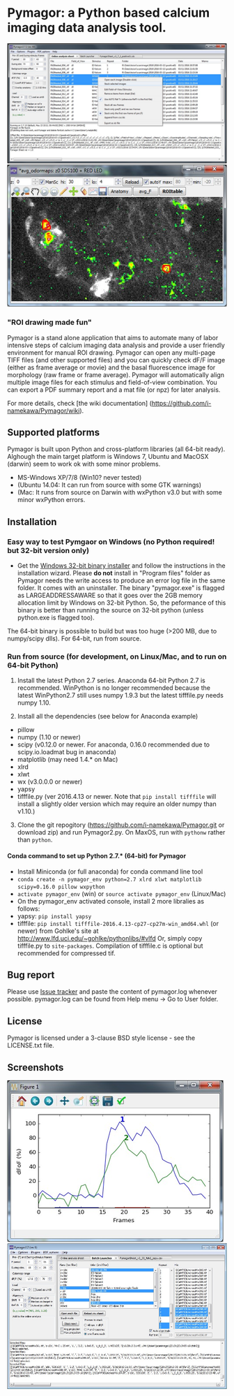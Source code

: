 Pymagor: a Python based calcium imaging data analysis tool.
=======

![PymagorScreenshot](https://github.com/i-namekawa/Pymagor/blob/images/images/Main-OnlineAnalysisSheet.jpg)
![TrialViewer](https://github.com/i-namekawa/Pymagor/blob/images/images/TrialViewer.jpg)

### "ROI drawing made fun"

Pymagor is a stand alone application that aims to automate many of labor intensive steps of calcium imaging data analysis and provide a user friendly environment for manual ROI drawing. Pymagor can open any multi-page TIFF files (and other supported files) and you can quickly check dF/F image (either as frame average or movie) and the basal fluorescence image for morphology (raw frame or frame average). Pymagor will automatically align multiple image files for each stimulus and field-of-view combination. You can export a PDF summary report and a mat file (or npz) for later analysis.

For more details, check [the wiki documentation] (https://github.com/i-namekawa/Pymagor/wiki).

Supported platforms
------
Pymagor is built upon Python and cross-platform libraries (all 64-bit ready). Alghough the main target platform is Windows 7, Ubuntu and MacOSX (darwin) seem to work ok with some minor problems.
* MS-Windows XP/7/8 (Win10? never tested)
* (Ubuntu 14.04: It can run from source with some GTK warnings)
* (Mac: It runs from source on Darwin with wxPython v3.0 but with some minor wxPython errors. 


Installation
------

### Easy way to test Pymgaor on Windows (no Python required! but 32-bit version only)

* Get the [Windows 32-bit binary installer](https://github.com/i-namekawa/Pymagor/releases) and follow the instructions in the installation wizard. Please __do not__ install in "Program files" folder as Pymagor needs the write access to produce an error log file in the same folder. It comes with an uninstaller. The binary "pymagor.exe" is flagged as LARGEADDRESSAWARE so that it goes over the 2GB memory allocation limit by Windows on 32-bit Python. So, the peformance of this binary is better than running the source on 32-bit python (unless python.exe is flagged too).

The 64-bit binary is possible to build but was too huge (>200 MB, due to numpy/scipy dlls). For 64-bit, run from source.

### Run from source (for development, on Linux/Mac, and to run on 64-bit Python)

1. Install the latest Python 2.7 series. Anaconda 64-bit Python 2.7 is recommended. WinPython is no longer recommended because the latest WinPython2.7 still uses numpy 1.9.3 but the latest tifffile.py needs numpy 1.10.

2. Install all the dependencies (see below for Anaconda example)
  * pillow
  * numpy (1.10 or newer)
  * scipy (v0.12.0 or newer. For anaconda, 0.16.0 recommended due to scipy.io.loadmat bug in anaconda)
  * matplotlib (may need 1.4.* on Mac)
  * xlrd
  * xlwt
  * wx (v3.0.0.0 or newer)
  * yapsy
  * tifffile.py (ver 2016.4.13 or newer. Note that `pip install tifffile` will install a slightly older version which may require an older numpy than v1.10.)

3. Clone the git repogitory (https://github.com/i-namekawa/Pymagor.git or download zip) and run Pymagor2.py. On MaxOS, run with `pythonw` rather than `python`.

#### Conda command to set up Python 2.7.* (64-bit) for Pymagor

* Install Miniconda (or full anaconda) for conda command line tool
* `conda create -n pymagor_env python=2.7 xlrd xlwt matplotlib scipy=0.16.0 pillow wxpython`
* `activate pymagor_env` (win) or `source activate pymagor_env` (Linux/Mac)
* On the pymagor_env activated console, install 2 more libralies as follows:
 * yapsy: `pip install yapsy`
 * tifffile: `pip install tifffile-2016.4.13-cp27-cp27m-win_amd64.whl` (or newer) from Gohlke's site at http://www.lfd.uci.edu/~gohlke/pythonlibs/#vlfd Or, simply copy tifffile.py to `site-packages`. Compilation of tifffile.c is optional but recommended for compressed tif.


Bug report
-------
Please use [Issue tracker](https://github.com/i-namekawa/Pymagor/issues) and paste the content of pymagor.log whenever possible. pymagor.log can be found from Help menu -> Go to User folder.


License
-------

Pymagor is licensed under a 3-clause BSD style license - see the LICENSE.txt file.


Screenshots
------
![QuickPlot](https://github.com/i-namekawa/Pymagor/blob/images/images/QuickPlot.jpg)
![BatchLauncher](https://github.com/i-namekawa/Pymagor/blob/images/images/BatchLauncher.jpg)
